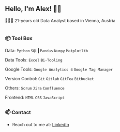 ## Hello, I'm Alex! 👋🏻 

 👨🏻‍💻 21-years old Data Analyst based in Vienna, Austria  <br>

#

### 📦 Tool Box

Data: `Python` `SQL`┃`Pandas` `Numpy` `Matplotlib`<br>

Data Tools: `Excel` `Bi-Tooling` <br>

Google Tools: `Google Analytics 4` `Google Tag Manager` <br>

Version Control: `Git` `Gitlab` `GitTea` `Bitbucket`<br>

Others: `Scrum` `Jira` `Confluence` <br>

Frontend: `HTML` `CSS` `JavaScript`

##



### 📫 Contact

 - Reach out to me at: [LinkedIn](https://www.linkedin.com/)
